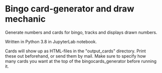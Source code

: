 # Bingo card-generator and draw mechanic
Generate numbers and cards for bingo, tracks and displays drawn numbers.

Written in Python 3.8 in JupyterLab notebook.

Cards will show up as HTML-files in the "output_cards" directory. Print these out beforehand, or send them by mail.
Make sure to specify how many cards you want at the top of the bingocards_generator before running it.